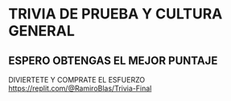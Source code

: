 # TRIVIA DE PRUEBA Y CULTURA GENERAL
## ESPERO OBTENGAS EL MEJOR PUNTAJE
 DIVIERTETE Y COMPRATE EL ESFUERZO
https://replit.com/@RamiroBlas/Trivia-Final
